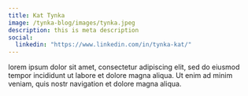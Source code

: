 ```yaml
---
title: Kat Tynka
image: /tynka-blog/images/tynka.jpeg
description: this is meta description
social:
  linkedin: "https://www.linkedin.com/in/tynka-kat/"
---
```


lorem ipsum dolor sit amet, consectetur adipiscing elit, sed do eiusmod tempor incididunt ut labore et dolore magna aliqua. Ut enim ad minim veniam, quis nostr navigation et dolore magna aliqua.
